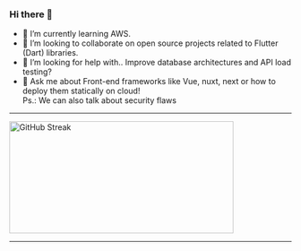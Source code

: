 ### Hi there 👋

- 🌱 I’m currently learning AWS.
- 👯 I’m looking to collaborate on open source projects related to Flutter (Dart) libraries.
- 🤔 I’m looking for help with.. Improve database architectures and API load testing?
- 💬 Ask me about Front-end frameworks like Vue, nuxt, next or how to deploy them statically on cloud!<br />
Ps.: We can also talk about security flaws

<hr />

<a href="https://git.io/streak-stats">
  <img height="200" style="max-width: 400px; min-width:400px; width: 100%;" align="center" src="https://streak-stats.demolab.com?user=WygorFonseca&theme=radical&border_radius=8&card_width=500" alt="GitHub Streak" />
</a>

<hr />
